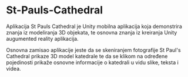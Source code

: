# St-Pauls-Cathedral

Aplikacija St Pauls Cathedral je Unity mobilna aplikacija koja demonstrira znanja iz modeliranja 3D objekata, te osnovna znanja iz kreiranja Unity augumented reality aplikacija.

Osnovna zamisao aplikacije jeste da se skeniranjem fotografije St Paul's Cathedral prikaze 3D model katedrale te da se klikom na određene pojedinosti prikaže osnovne informacije o katedrali u vidu slike, teksta i videa. 
